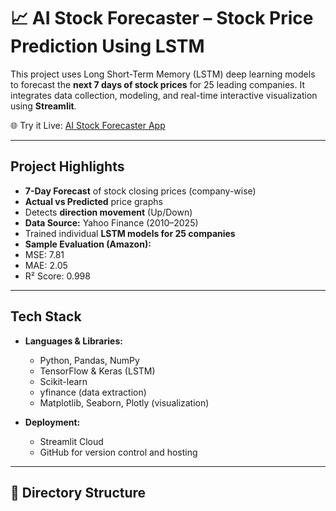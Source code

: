 # 📈 AI Stock Forecaster – Stock Price Prediction Using LSTM

This project uses Long Short-Term Memory (LSTM) deep learning models to forecast the **next 7 days of stock prices** for 25 leading companies. It integrates data collection, modeling, and real-time interactive visualization using **Streamlit**.

🌐 Try it Live: [AI Stock Forecaster App](https://ai-stock-forecaster.streamlit.app/)

---

##  Project Highlights

-  **7-Day Forecast** of stock closing prices (company-wise)
-  **Actual vs Predicted** price graphs
-  Detects **direction movement** (Up/Down)
-  **Data Source:** Yahoo Finance (2010–2025)
-  Trained individual **LSTM models for 25 companies**
-  **Sample Evaluation (Amazon):**
  - MSE: 7.81
  - MAE: 2.05
  - R² Score: 0.998

---

##  Tech Stack

- **Languages & Libraries:**
  - Python, Pandas, NumPy
  - TensorFlow & Keras (LSTM)
  - Scikit-learn
  - yfinance (data extraction)
  - Matplotlib, Seaborn, Plotly (visualization)

- **Deployment:**
  - Streamlit Cloud
  - GitHub for version control and hosting

---

## 📁 Directory Structure

